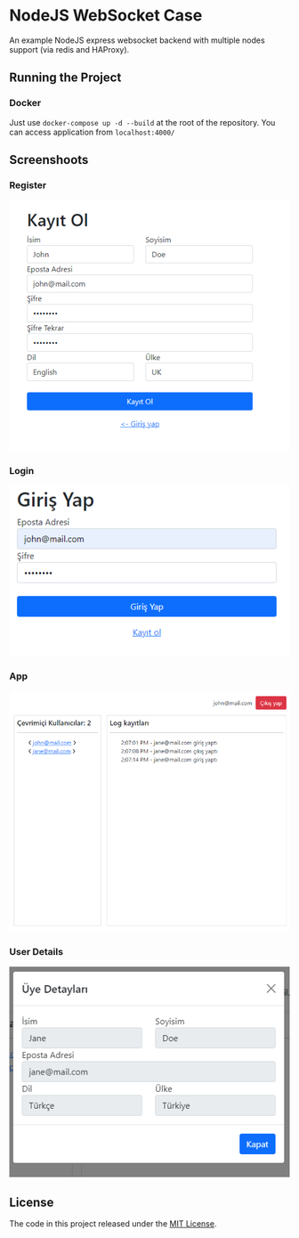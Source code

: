# NodeJS WebSocket Case

An example NodeJS express websocket backend with multiple nodes support (via redis and HAProxy).

## Running the Project

### Docker

Just use `docker-compose up -d --build` at the root of the repository. You can access application from
`localhost:4000/`

## Screenshoots

### Register

![Register](./assets/register.png)

### Login

![Login](./assets/login.png)

### App

![App](./assets/app.png)

### User Details

![User Details](./assets/details.png)

## License

The code in this project released under the [MIT License](LICENSE).
